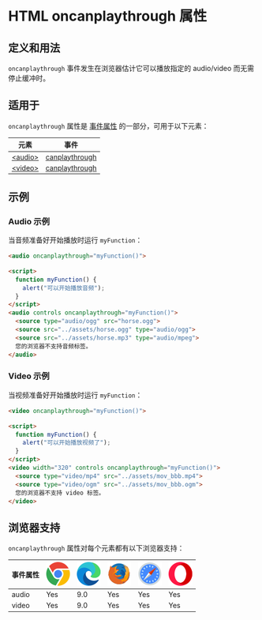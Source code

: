 HTML oncanplaythrough  属性
===

## 定义和用法

`oncanplaythrough` 事件发生在浏览器估计它可以播放指定的 audio/video 而无需停止缓冲时。

## 适用于

`oncanplaythrough` 属性是 [事件属性](../reference/eventattributes.md) 的一部分，可用于以下元素：

| 元素 | 事件 |
| --- | --- |
| [\<audio>](../tags/audio.md) | [canplaythrough](../reference/av/event/canplaythrough.md) |
| [\<video>](../tags/video.md) | [canplaythrough](../reference/av/event/canplaythrough.md) |
<!--rehype:style=width: 100%; display: inline-table;-->

## 示例

### Audio 示例

当音频准备好开始播放时运行 `myFunction`：

```html
<audio oncanplaythrough="myFunction()">
```


```html idoc:preview:iframe
<script>
  function myFunction() {
    alert("可以开始播放音频");
  }
</script> 
<audio controls oncanplaythrough="myFunction()">
  <source type="audio/ogg" src="horse.ogg">
  <source src="../assets/horse.ogg" type="audio/ogg">
  <source src="../assets/horse.mp3" type="audio/mpeg">
  您的浏览器不支持音频标签。
</audio>
```


### Video 示例

当视频准备好开始播放时运行 `myFunction`：

```html
<video oncanplaythrough="myFunction()">
```

```html idoc:preview:iframe
<script>
  function myFunction() {
    alert("可以开始播放视频了");
  }
</script> 
<video width="320" controls oncanplaythrough="myFunction()">
  <source type="video/mp4" src="../assets/mov_bbb.mp4">
  <source type="video/ogm" src="../assets/mov_bbb.ogm">
  您的浏览器不支持 video 标签。
</video>
```

## 浏览器支持

`oncanplaythrough` 属性对每个元素都有以下浏览器支持：

| 事件属性 | ![chrome][1] | ![edge][2] | ![firefox][3] | ![safari][4] | ![opera][5] |
| --- | --- | --- | --- | --- | --- |
| audio   | Yes | 9.0 | Yes | Yes | Yes |
| video   | Yes | 9.0 | Yes | Yes | Yes |
<!--rehype:style=width: 100%; display: inline-table;-->


[1]: ../assets/chrome.svg
[2]: ../assets/edge.svg
[3]: ../assets/firefox.svg
[4]: ../assets/safari.svg
[5]: ../assets/opera.svg
